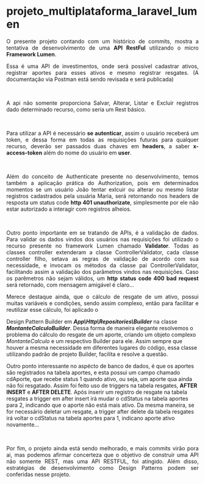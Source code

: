# projeto_multiplataforma_laravel_lumen

<p align="justify">O presente projeto contando com um histórico de commits, mostra a tentativa de desenvolvimento de uma <b>API RestFul</b> utilizando o micro <b>Framework Lumen</b>.</p>
<p  align="justify">Essa é uma API de investimentos, onde será possível cadastrar ativos, registrar aportes para esses ativos e mesmo registrar resgates.
(A documentação via Postman está sendo revisada e será publicada)</p>

<br>
<p align="justify">A api não somente proporciona Salvar, Alterar, Listar e Excluir registros dado determinado recurso, como seria um Rest básico.</p>

<br>
<p align="justify">Para utilizar a API é necessário <b>se autenticar</b>, assim o usuário receberá um token, e dessa forma em todas as requisições futuras
  para qualquer recurso, deverão ser passados duas chaves em <b>headers</b>, a saber <b>x-access-token</b> além do nome do usuário em <b>user</b>.</p>

<br>
<p align="justify">Além do conceito de Authenticate presente no desenvolvimento, temos também a aplicação prática do Authorization, pois em determinados momentos
se um usuário João tentar exlcuir ou alterar ou mesmo listar registros cadastrados pela usuária Maria, será retornando nos headers de resposta um status code
<b>http 401 unauthorizate</b>, simplesmente por ele não estar autorizado a interagir com registros alheios.</p>

<br>
<p align="justify">Outro ponto importante em se tratando de APIs, é a validação de dados. Para validar os dados vindos dos usuários nas requisições
foi utilizado o recurso presente no framework Lumen chamado <b>Validator</b>. Todas as classes controller extenderam a classe ControllerValidator,
cada classe controller filho, setava as regras de validação de acordo com sua necessidade, e invocam os métodos da classe pai ControllerValidator, 
facilitando assim a validação dos parâmetros vindos nas requisições. Caso os parêmetros não sejam válidos, um <b>http status code 400 bad request</b> será retornado,
com mensagem amigável é claro...</b>

<br>
<p align="justify">Merece destaque ainda, que o cálculo de resgate de um ativo, possui muitas variáveis e condições, sendo assim complexo, então para facilitar e reutilizar esse cálculo,
foi aplicado o <p>Design Pattern Builder</b> em <b><i>App\Http\Repositories\Builder</i></b> na classe <b><i>MontanteCalculoBuilder</i></b>. Dessa forma de maneira elegante
resolvemos o problema do cálculo do resgate de um aporte, criando um objeto complexo <i>MontanteCalculo</i> e um respectivo Builder para ele. Assim sempre que 
houver a mesma necessidade em diferentes lugares do código, essa classe utilizando padrão de projeto Builder, facilita e resolve a questão.</b>

<br>
<p>
Outro ponto interessante no aspécto de banco de dados, é que os aportes são registrados na tabela aportes, e esta possui um campo chamado cdAporte, que recebe status 1 quando ativo, ou seja, um aporte qua ainda não foi resgatado. Assim foi feito uso de triggers na tabela resgates, <b>AFTER INSERT</b> e <b>AFTER DELETE</b>. Após inserir um registro de resgate na tabela resgates a trigger em after insert irá mudar o cdStatus na tabela aportes para 2, indicando que o aporte não está mais ativo. Da mesma maneira, se for necessário deletar um resgate, a trigger after delete da tabela resgates irá voltar o cdStatus na tabela
aportes para 1, indicano aporte ativo novamente...
</p>

<br>
<p align="justify">Por fim, o projeto ainda está sendo melhorado, e mais commits virão pora ai, mas podemos afirmar concerteza que o objetivo de construir uma API não somente
REST, mas uma API RESTFUL, foi atingido. Além disso, estratégias de desenvolvimento como Design Patterns podem ser conferidas nesse projeto.</b>

